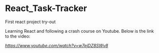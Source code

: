 # React_Task-Tracker
First react project try-out

Learning React and following a crash course on Youtube. Below is the link to the video:

_https://www.youtube.com/watch?v=w7ejDZ8SWv8_
